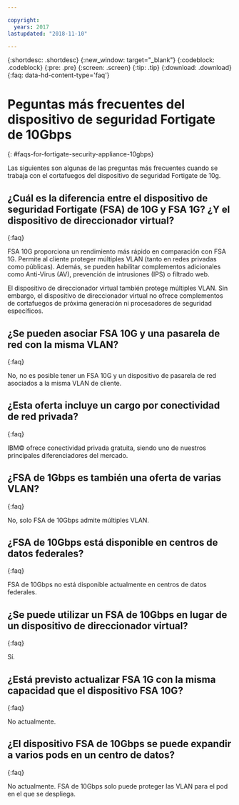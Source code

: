 ```yaml
---

copyright:
  years: 2017
lastupdated: "2018-11-10"

---
```


{:shortdesc: .shortdesc}
{:new_window: target="_blank"}
{:codeblock: .codeblock}
{:pre: .pre}
{:screen: .screen}
{:tip: .tip}
{:download: .download}
{:faq: data-hd-content-type='faq'}

# Peguntas más frecuentes del dispositivo de seguridad Fortigate de 10Gbps
{: #faqs-for-fortigate-security-appliance-10gbps}

Las siguientes son algunas de las preguntas más frecuentes cuando se trabaja con el cortafuegos del dispositivo de seguridad Fortigate de 10g.

## ¿Cuál es la diferencia entre el dispositivo de seguridad Fortigate (FSA) de 10G y FSA 1G? ¿Y el dispositivo de direccionador virtual?
{:faq}

FSA 10G proporciona un rendimiento más rápido en comparación con FSA 1G. Permite al cliente proteger múltiples VLAN (tanto en redes privadas como públicas). Además, se pueden habilitar complementos adicionales como Anti-Virus (AV), prevención de intrusiones (IPS) o filtrado web.

El dispositivo de direccionador virtual también protege múltiples VLAN. Sin embargo, el dispositivo de direccionador virtual no ofrece complementos de cortafuegos de próxima generación ni procesadores de seguridad específicos.

## ¿Se pueden asociar FSA 10G y una pasarela de red con la misma VLAN?
{:faq}

No, no es posible tener un FSA 10G y un dispositivo de pasarela de red asociados a la misma VLAN de cliente.

## ¿Esta oferta incluye un cargo por conectividad de red privada?
{:faq}

IBM© ofrece conectividad privada gratuita, siendo uno de nuestros principales diferenciadores del mercado.

## ¿FSA de 1Gbps es también una oferta de varias VLAN?
{:faq}

No, solo FSA de 10Gbps admite múltiples VLAN.

## ¿FSA de 10Gbps está disponible en centros de datos federales?
{:faq}

FSA de 10Gbps no está disponible actualmente en centros de datos federales.

## ¿Se puede utilizar un FSA de 10Gbps en lugar de un dispositivo de direccionador virtual?
{:faq}

Sí.

## ¿Está previsto actualizar FSA 1G con la misma capacidad que el dispositivo FSA 10G?
{:faq}

No actualmente.

## ¿El dispositivo FSA de 10Gbps se puede expandir a varios pods en un centro de datos?
{:faq}

No actualmente. FSA de 10Gbps solo puede proteger las VLAN para el pod en el que se despliega.
